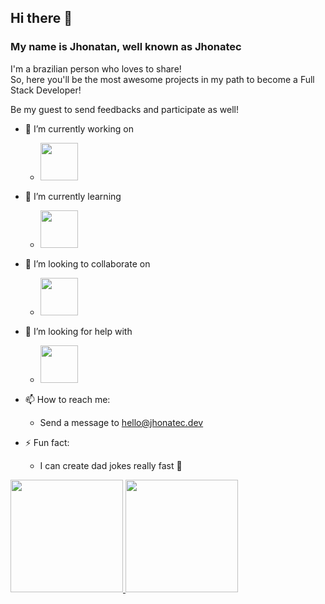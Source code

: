 ## Hi there 👋
### My name is Jhonatan, well known as Jhonatec

I'm a brazilian person who loves to share! <br/>
So, here you'll be the most awesome projects in my path to become a Full Stack Developer!

Be my guest to send feedbacks and participate as well!

- 🔭 I’m currently working on
  -  <img src="https://cdn.jsdelivr.net/gh/devicons/devicon/icons/react/react-original-wordmark.svg" width="60px" />
- 🌱 I’m currently learning  
  - <img src="https://cdn.jsdelivr.net/gh/devicons/devicon/icons/redux/redux-original.svg" width="60px" />
- 👯 I’m looking to collaborate on 
  - <img src="https://cdn.jsdelivr.net/gh/devicons/devicon/icons/mongodb/mongodb-plain-wordmark.svg" width="60px" />
- 🤔 I’m looking for help with 
  - <img src="https://cdn.jsdelivr.net/gh/devicons/devicon/icons/threejs/threejs-original-wordmark.svg" width="60px" /> 
  
- 📫 How to reach me: 
  - Send a message to hello@jhonatec.dev
- ⚡ Fun fact: 
  - I can create dad jokes really fast 🥷

<div>
<a href="https://github.com/seu-usuário-aqui">
<img height="180em" src="https://github-readme-stats.vercel.app/api/top-langs/?username=jhonatec-dev&layout=compact&langs_count=7&theme=github_dark"/>
<img height="180em" src="https://github-readme-stats.vercel.app/api?username=jhonatec-dev&show_icons=true&theme=github_dark&include_all_commits=true&count_private=true"/>
</div>
